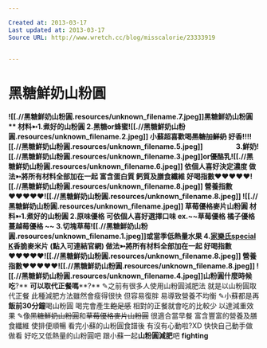 ```yaml
---

Created at: 2013-03-17
Last updated at: 2013-03-17
Source URL: http://www.wretch.cc/blog/misscalorie/23333919


---
```


# 黑糖鮮奶山粉圓


 **![[.//黑糖鮮奶山粉圓.resources/unknown_filename.7.jpeg]]黑糖鮮奶山粉圓
** 材料➳1.煮好的山粉圓
 2.黑糖or蜂蜜![[.//黑糖鮮奶山粉圓.resources/unknown_filename.2.jpeg]]  小蘇超喜歡喝~~黑糖加鮮奶~~ 好香!!!![[.//黑糖鮮奶山粉圓.resources/unknown_filename.5.jpeg]]  
                 3.鮮奶![[.//黑糖鮮奶山粉圓.resources/unknown_filename.3.jpeg]]or優酪乳![[.//黑糖鮮奶山粉圓.resources/unknown_filename.6.jpeg]] 依個人喜好決定濃度   做法➳將所有材料全部加在一起 富含蛋白質 鈣質及膳食纖維 好喝指數♥♥♥♥♥![[.//黑糖鮮奶山粉圓.resources/unknown_filename.8.jpeg]]
 營養指數♥♥♥♥♥![[.//黑糖鮮奶山粉圓.resources/unknown_filename.8.jpeg]]
 ![[.//黑糖鮮奶山粉圓.resources/unknown_filename.jpeg]] **草莓優格麥片山粉圓** 材料➳1.煮好的山粉圓
 2.原味優格
 可依個人喜好選擇口味 ex.~~草莓優格 橘子優格 蔓越莓優格
~~ 3.切塊草莓![[.//黑糖鮮奶山粉圓.resources/unknown_filename.1.jpeg]]或當季低熱量水果
 4.[**家樂氏special K**](http://www.kellogg.com.tw/sk-main.html)**香脆麥米片** (點入可連結官網)  做法➳將所有材料全部加在一起 好喝指數♥♥♥♥♥![[.//黑糖鮮奶山粉圓.resources/unknown_filename.8.jpeg]]
 營養指數♥♥♥♥♥![[.//黑糖鮮奶山粉圓.resources/unknown_filename.8.jpeg]]
**![[.//黑糖鮮奶山粉圓.resources/unknown_filename.4.jpeg]]山粉圓什麼時候吃****?** **可以取代正餐嗎****?**   ✎之前有很多人使用山粉圓減肥法 就是以山粉圓取代正餐
   此種減肥方法雖然會瘦得很快 但容易復胖 易導致營養不均衡 ✎小蘇都是再**飯前****30****分鐘**喝山粉圓 喝完會產生~~飽足感~~ 相對的正餐就會吃的比較少 以達減重效果
  ✎像~~黑糖鮮奶山粉圓~~和~~草莓優格麥片山粉圓~~ 很適合當早餐 富含豐富的營養及膳食纖維 使排便順暢
看完小蘇的山粉圓食譜後 有沒有心動啦?XD
快快自己動手做做看 好吃又低熱量的山粉圓吧
跟小蘇一起**山粉圓減肥**吧 **fighting**

